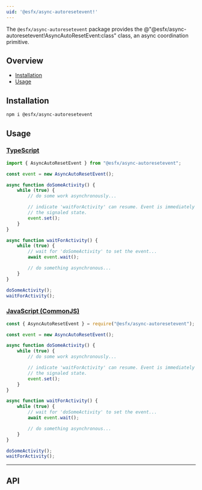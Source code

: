 ```yaml
---
uid: '@esfx/async-autoresetevent!'
---
```


The `@esfx/async-autoresetevent` package provides the @"@esfx/async-autoresetevent!AsyncAutoResetEvent:class" class, an async coordination primitive.

## Overview

* [Installation](#installation)
* [Usage](#usage)

## Installation

```sh
npm i @esfx/async-autoresetevent
```

## Usage

### [TypeScript](#tab/ts)
```ts
import { AsyncAutoResetEvent } from "@esfx/async-autoresetevent";

const event = new AsyncAutoResetEvent();

async function doSomeActivity() {
    while (true) {
        // do some work asynchronously...

        // indicate 'waitForActivity' can resume. Event is immediately reset to
        // the signaled state.
        event.set();
    }
}

async function waitForActivity() {
    while (true) {
        // wait for 'doSomeActivity' to set the event...
        await event.wait();

        // do something asynchronous...
    }
}

doSomeActivity();
waitForActivity();
```

### [JavaScript (CommonJS)](#tab/js)
```js
const { AsyncAutoResetEvent } = require("@esfx/async-autoresetevent");

const event = new AsyncAutoResetEvent();

async function doSomeActivity() {
    while (true) {
        // do some work asynchronously...

        // indicate 'waitForActivity' can resume. Event is immediately reset to
        // the signaled state.
        event.set();
    }
}

async function waitForActivity() {
    while (true) {
        // wait for 'doSomeActivity' to set the event...
        await event.wait();

        // do something asynchronous...
    }
}

doSomeActivity();
waitForActivity();
```

***

## API